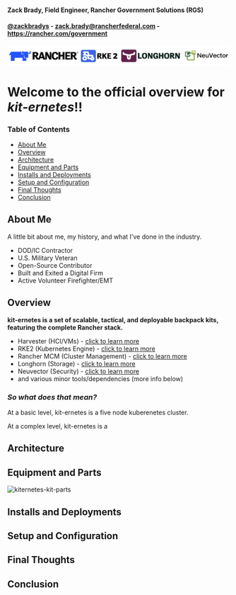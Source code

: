 #### Zack Brady, Field Engineer, Rancher Government Solutions (RGS)
#### [@zackbradys](https://twitter.com/zackbradys) - zack.brady@rancherfederal.com - https://rancher.com/government

![rancher-long-banner](/images/rgs-banner-rounded.png)

# **Welcome to the official overview for *kit-ernetes*!!**

### Table of Contents
  * [About Me](#about-me)
  * [Overview](#overview)
  * [Architecture](#architecture)
  * [Equipment and Parts](#equipment-and-parts)
  * [Installs and Deployments](#installs-and-deployments)
  * [Setup and Configuration](#setup-and-configuration)
  * [Final Thoughts](#final-thoughts)
  * [Conclusion](#conclusion)

## About Me

A little bit about me, my history, and what I've done in the industry. 
- DOD/IC Contractor
- U.S. Military Veteran
- Open-Source Contributor
- Built and Exited a Digital Firm
- Active Volunteer Firefighter/EMT

## Overview

**kit-ernetes is a set of scalable, tactical, and deployable backpack kits, featuring the complete Rancher stack.**

- Harvester (HCI/VMs) - [click to learn more](https://www.rancher.com/products/harvester)
- RKE2 (Kubernetes Engine) - [click to learn more](https://www.rancher.com/products/rke)
- Rancher MCM (Cluster Management) - [click to learn more](https://www.rancher.com/products/rancher)
- Longhorn (Storage) - [click to learn more](https://www.rancher.com/products/longhorn)
- Neuvector (Security) - [click to learn more](https://ranchergovernment.com/neuvector)
- and various minor tools/dependencies (more info below)

### *So what does that mean?*

At a basic level, kit-ernetes is a five node kuberenetes cluster.

At a complex level, kit-ernetes is a


## Architecture



## Equipment and Parts

![kiternetes-kit-parts](/images/kiternetes-kit-parts.JPG)


## Installs and Deployments



## Setup and Configuration



## Final Thoughts



## Conclusion


